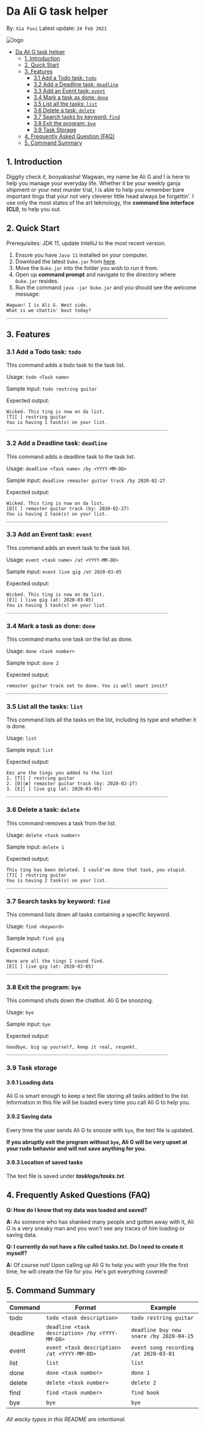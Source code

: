 # Da Ali G task helper
By: `Xia Fuxi` Latest update: `24 Feb 2021`

![logo](./ali-g.png)

- [Da Ali G task helper](#da-ali-g-task-helper)
  * [1. Introduction](#1-introduction)
  * [2. Quick Start](#2-quick-start)
  * [3. Features](#3-features)
    + [3.1 Add a Todo task: `todo`](#31-add-a-todo-task-todo)
    + [3.2 Add a Deadline task: `deadline`](#32-add-a-deadline-task-deadline)
    + [3.3 Add an Event task: `event`](#33-add-an-event-task-event)
    + [3.4 Mark a task as done: `done`](#34-mark-a-task-as-done-done)
    + [3.5 List all the tasks: `list`](#35-list-all-the-tasks-list)
    + [3.6 Delete a task: `delete`](#36-delete-a-task-delete)
    + [3.7 Search tasks by keyword: `find`](#37-search-tasks-by-keyword-find)
    + [3.8 Exit the program: `bye`](#38-exit-the-program-bye)
    + [3.9 Task Storage](#39-task-storage)
  * [4. Frequently Asked Question (FAQ)](#4-frequently-asked-questions-faq)
  * [5. Command Summary](#5-command-summary)

## 1. Introduction
Diggity check it, booyakasha! Wagwan, my name be Ali G and I is here to help you manage your everyday life.
Whether it be your weekly ganja shipment or your next murder trial, I is able to help
you remember bare important tings that your not very cleverer little head always be forgettin'. I use only
the most states of the art tekmology, the **command line interface (CLI)**, to help you out.
## 2. Quick Start
Prerequisites: JDK 11, update IntelliJ to the most recent version.
1. Ensure you have `Java 11` installed on your computer.
2. Download the latest `Duke.jar` from [here](https://github.com/fupernova/ip/releases).
3. Move the `Duke.jar` into the folder you wish to run it from.
4. Open up **command prompt** and navigate to the directory where `Duke.jar` resides.
5. Run the command `java -jar Duke.jar` and you should see the welcome message:
```
Wagwan! I is Ali G. West side.
What is we chattin' bout today?
___________________________________________________________
```

## 3. Features

### 3.1 Add a Todo task: `todo`
This command adds a todo task to the task list.

Usage: `todo <Task name>`

Sample input: `todo restring guitar`

Expected output:

```
Wicked. This ting is now on da list.
[T][ ] restring guitar 
You is having 1 task(s) on your list.
___________________________________________________________
```
### 3.2 Add a Deadline task: `deadline`
This command adds a deadline task to the task list.

Usage: `deadline <Task name> /by <YYYY-MM-DD>`

Sample input: `deadline remaster guitar track /by 2020-02-27`

Expected output:
```
Wicked. This ting is now on da list.
[D][ ] remaster guitar track (by: 2020-02-27)
You is having 2 task(s) on your list.
___________________________________________________________
```
### 3.3 Add an Event task: `event`
This command adds an event task to the task list.

Usage: `event <task name> /at <YYYY-MM-DD>`

Sample input: `event live gig /at 2020-03-05`

Expected output:
```
Wicked. This ting is now on da list.
[E][ ] live gig (at: 2020-03-05)
You is having 3 task(s) on your list.
___________________________________________________________
```

### 3.4 Mark a task as done: `done`
This command marks one task on the list as done.

Usage: `done <task number>`

Sample input: `done 2`

Expected output:
```
remaster guitar track set to done. You is well smart innit?
___________________________________________________________
```
### 3.5 List all the tasks: `list`
This command lists all the tasks on the list, including its type and whether it is done.

Usage: `list`

Sample input: `list`

Expected output:
```
Eez are the tings you added to the list
1. [T][ ] restring guitar 
2. [D][✘] remaster guitar track (by: 2020-02-27)
3. [E][ ] live gig (at: 2020-03-05)
___________________________________________________________
```
### 3.6 Delete a task: `delete`
This command removes a task from the list.

Usage: `delete <task number>`

Sample input: `delete 1`

Expected output:
```
This ting has been deleted. I could've done that task, you stupid.
[T][ ] restring guitar 
You is having 2 task(s) on your list.
___________________________________________________________
```
### 3.7 Search tasks by keyword: `find`
This command lists down all tasks containing a specific keyword.

Usage: `find <keyword>`

Sample input: `find gig`

Expected output:
```
Here are all the tings I cound find.
[E][ ] live gig (at: 2020-03-05)
___________________________________________________________
```
### 3.8 Exit the program: `bye`
This command shuts down the chatbot. Ali G be snoozing.

Usage: `bye`

Sample input: `bye`

Expected output:
```
Goodbye, big up yourself, keep it real, respekt.
___________________________________________________________
```
### 3.9 Task storage
#### 3.9.1 Loading data
Ali G is smart enough to keep a text file
storing all tasks added to the list. Information in this file will be loaded every
time you call Ali G to help you.

#### 3.9.2 Saving data
Every time the user sends Ali G to snooze with
`bye`, the text file is updated. 


**If you abruptly exit the program without `bye`, Ali G will 
be very upset at your rude behavior and will not save anything for you.**

#### 3.9.3 Location of saved tasks
The text file is saved under ***tasklogs/tasks.txt***.

## 4. Frequently Asked Questions (FAQ)
**Q: How do I know that my data was loaded and saved?**

**A:** As someone who has shanked many people and gotten away with it, Ali G
is a very sneaky man and you won't see any traces of him loading or saving data.

**Q: I currently do not have a file called tasks.txt. Do I need to create it myself?**

**A:** Of course not! Upon calling up Ali G to help you with your life the first time,
he will create the file for you. He's got everything covered!

## 5. Command Summary

Command     | Format                                   | Example
 ----------- | ---------------------------------------- | --------------------------------------
todo        | `todo <task description>`                  | `todo restring guitar`
deadline    | `deadline <task description> /by <YYYY-MM-DD>`   | `deadline buy new snare /by 2020-04-25`
event       | `event <task description> /at <YYYY-MM-DD>`      | `event song recording /at 2020-03-01`
list        | `list`                                     | `list`
done        | `done <task number>`                       | `done 1`
delete      | `delete <task number>`                     | `delete 2`
find        | `find <task number>`                       | `find book`
bye         | `bye`                                      | `bye`


###### *All wacky typos in this README are intentional.*